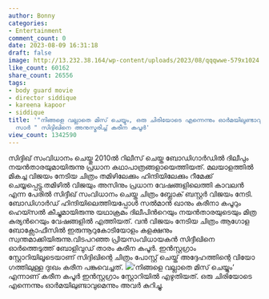 ```yaml
---
author: Bonny
categories:
- Entertainment
comment_count: 0
date: 2023-08-09 16:31:18
draft: false
image: http://13.232.38.164/wp-content/uploads/2023/08/qqqwwe-579x1024.jpg
like_count: 60162
share_count: 26556
tags:
- body guard movie
- director siddique
- kareena kapoor
- siddique
title: '"നിങ്ങളെ വല്ലാതെ മിസ് ചെയ്യും, ഒരു ചിരിയോടെ എന്നെന്നും ഓർമയിലുണ്ടാവും സിദ്ദിഖ്
  സാർ " സിദ്ദിഖിനെ അനുസ്മരിച്ച് കരീന കപൂര്‍'
view_count: 1342590
---
```


സിദ്ദിഖ് സംവിധാനം ചെയ്തു 2010ല്‍ റിലീസ് ചെയ്ത ബോഡിഗാര്‍ഡിൽ ദിലീപും നയന്‍താരയുമായിരുന്നു പ്രധാന കഥാപാത്രങ്ങളായെത്തിയത്. മലയാളത്തില്‍ മികച്ച വിജയം നേടിയ ചിത്രം തമിഴിലേക്കും ഹിന്ദിയിലേക്കും റീമേക്ക് ചെയ്യപ്പെട്ടു.തമിഴില്‍ വിജയും അസിനും പ്രധാന വേഷങ്ങളിലെത്തി കാവലന്‍ എന്ന പേരില്‍ സിദ്ദീഖ് സംവിധാനം ചെയ്ത ചിത്രം ബ്ലോക് ബസ്റ്റര്‍ വിജയം നേടി. [](http://13.232.38.164/wp-content/uploads/2023/08/qffff-1.jpg) ബോഡിഗാർഡ് ഹിന്ദിയിലെത്തിയപ്പോള്‍ സൽമാൻ ഖാനും കരീനാ കപൂറും ഹെയ്സൽ കീച്ചുമായിരുന്നു യഥാക്രമം ദിലീപിന്‍റെയും നയന്‍താരയുടെയും മിത്ര കുര്യന്‍റെയും വേഷങ്ങളിൽ എത്തിയത്. വൻ വിജയം നേടിയ ചിത്രം ആഗോള ബോക്സോഫീസില്‍ ഇരുന്നൂറുകോടിയോളം കളക്ഷനും സ്വന്തമാക്കിയിരുന്നു.വിടപറഞ്ഞ പ്രിയസംവിധായകന്‍ സിദ്ദീഖിനെ ഓര്‍ത്തെടുത്ത് ബോളിവുഡ് താരം കരീന കപൂര്‍. ഇൻസ്റ്റ​ഗ്രാം സ്റ്റോറിയിലൂടെയാണ് സിദ്ദിഖിന്റെ ചിത്രം പോസ്റ്റ് ചെയ്ത് അദ്ദേഹത്തിന്റെ വിയോ​ഗത്തിലുള്ള ദുഃഖം കരീന പങ്കുവെച്ചത്. [![](http://13.232.38.164/wp-content/uploads/2023/08/qqqwwe-579x1024.jpg)](http://13.232.38.164/wp-content/uploads/2023/08/qqqwwe.jpg)‘നിങ്ങളെ വല്ലാതെ മിസ് ചെയ്യും’ എന്നാണ് കരീന കപൂർ ഇൻസ്റ്റ​ഗ്രാം സ്റ്റോറിയിൽ എഴുതിയത്. ഒരു ചിരിയോടെ എന്നെന്നും ഓർമയിലുണ്ടാവുമെന്നും അവർ കുറിച്ചു.